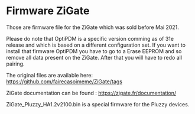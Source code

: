 # Firmware ZiGate 

Those are firmware file for the ZiGate which was sold before Mai 2021.

Please do note that OptiPDM is a specific version comming as of 31e release and which is based on a different configuration set. If you want to install that firmware OptiPDM you have to go to a Erase EEPROM and so remove all data present on the ZiGate. After that you will have to redo all pairing.

The original files are available here: https://github.com/fairecasoimeme/ZiGate/tags

ZiGate documentation can be found : https://zigate.fr/documentation/


ZiGate_Pluzzy_HA1.2v2100.bin is a special firmware for the Pluzzy devices.
